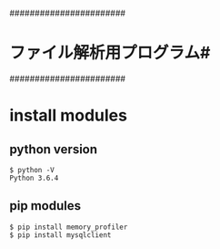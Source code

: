 #######################
# ファイル解析用プログラム#
#######################

# install modules

## python version
```
$ python -V
Python 3.6.4
```

## pip modules
```
$ pip install memory_profiler
$ pip install mysqlclient
```
